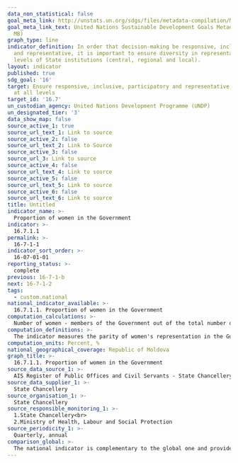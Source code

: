 ```yaml
---
data_non_statistical: false
goal_meta_link: http://unstats.un.org/sdgs/files/metadata-compilation/Metadata-Goal-16.pdf
goal_meta_link_text: United Nations Sustainable Development Goals Metadata (PDF 4.0
  MB)
graph_type: line
indicator_definition: In order that decision-making be responsive, inclusive, participatory
  and representative, it is important to ensure diversity in representation at all
  levels of State institutions (central, regional and local).
layout: indicator
published: true
sdg_goal: '16'
target: Ensure responsive, inclusive, participatory and representative decision-making
  at all levels
target_id: '16.7'
un_custodian_agency: United Nations Development Programme (UNDP)
un_designated_tier: '3'
data_show_map: false
source_active_1: true
source_url_text_1: Link to source
source_active_2: false
source_url_text_2: Link to Source
source_active_3: false
source_url_3: Link to source
source_active_4: false
source_url_text_4: Link to source
source_active_5: false
source_url_text_5: Link to source
source_active_6: false
source_url_text_6: Link to source
title: Untitled
indicator_name: >-
  Proportion of women in the Government
indicator: >-
  16.7.1.1
permalink: >-
  16-7-1-1
indicator_sort_order: >-
  16-07-01-01
reporting_status: >-
  complete
previous: 16-7-1-b
next: 16-7-1-2
tags:
  - custom.national
national_indicator_available: >-
  16.7.1.1. Proportion of women in the Government
computation_calculations: >-
  Number of women - members of the Government out of the total number of Government members *100.
computation_definitions: >-
  The indicator measures the parity of women's representation in the Government, as well as the level of respecting the legal provisions regarding the minimum representation quota of 40% for both sexes in the Government (Law No. 71/2016 for amending certain legislative acts). The Government is composed from Prime Minister, First Deputy Prime Minister, Deputy Prime Ministers, ministers and other members established via the organic law (art. 97 of the Constitution; art. 10, para. 1) of the Law No.136/2017 on the Government).
computation_units: Percent, %
national_geographical_coverage: Republic of Moldova
graph_title: >-
  16.7.1.1. Proportion of women in the Government
source_data_source_1: >-
  AIS Register of Public Offices and Civil Servants - State Chancellery
source_data_supplier_1: >-
  State Chancellery
source_organisation_1: >-
  State Chancellery
source_responsible_monitoring_1: >-
  1.State Chancellery<br> 
  2.Ministry of Health, Labour and Social Protection
source_periodicity_1: >-
  Quarterly, annual
comparison_global: >-
  The national indicator is complementary to the global one and provides information regarding the level of women's representation in hierarchically senior management positions
---
```

